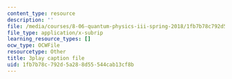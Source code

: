 ```yaml
---
content_type: resource
description: ''
file: /media/courses/8-06-quantum-physics-iii-spring-2018/1fb7b78c792d5a288d55544cab13cf8b_eRFQL3o4DO4.vtt
file_type: application/x-subrip
learning_resource_types: []
ocw_type: OCWFile
resourcetype: Other
title: 3play caption file
uid: 1fb7b78c-792d-5a28-8d55-544cab13cf8b
---
```

